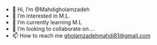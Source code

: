 - 👋 Hi, I’m @Mahdigholamzadeh
- 👀 I’m interested in M.L. 
- 🌱 I’m currently learning M.L 
- 💞️ I’m looking to collaborate on ...
- 📫 How to reach me gholamzadehmahdi81@gmail.com

<!---
Mahdigholamzadeh/Mahdigholamzadeh is a ✨ special ✨ repository because its `README.md` (this file) appears on your GitHub profile.
You can click the Preview link to take a look at your changes.
--->
